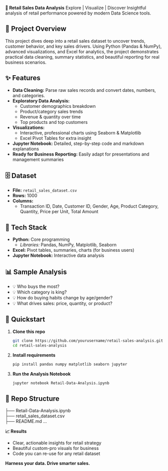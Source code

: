 **🛒 Retail Sales Data Analysis**
Explore | Visualize | Discover
Insightful analysis of retail performance powered by modern Data Science tools.

## 📖 Project Overview
This project dives deep into a retail sales dataset to uncover trends, customer behavior, and key sales drivers. Using Python (Pandas & NumPy), advanced visualizations, and Excel for analytics, the project demonstrates practical data cleaning, summary statistics, and beautiful reporting for real business scenarios.

## ✨ Features
- **Data Cleaning:** Parse raw sales records and convert dates, numbers, and categories.
- **Exploratory Data Analysis:**  
  - Customer demographics breakdown  
  - Product/category sales trends  
  - Revenue & quantity over time  
  - Top products and top customers
- **Visualizations:**
  - Interactive, professional charts using Seaborn & Matplotlib
  - Excel Pivot Tables for extra insight
- **Jupyter Notebook:** Detailed, step-by-step code and markdown explanations
- **Ready for Business Reporting:** Easily adapt for presentations and management summaries

## 🗄️ Dataset
- **File:** `retail_sales_dataset.csv`
- **Rows:** 1000
- **Columns:**  
  - Transaction ID, Date, Customer ID, Gender, Age, Product Category, Quantity, Price per Unit, Total Amount

## 🧰 Tech Stack
- **Python:** Core programming  
  - *Libraries:* Pandas, NumPy, Matplotlib, Seaborn
- **Excel:** Pivot tables, summaries, charts (for business users)
- **Jupyter Notebook:** Interactive data analysis

## 📊 Sample Analysis
- 💡 Who buys the most?
- 💡 Which category is king?  
- 💡 How do buying habits change by age/gender?
- 💡 What drives sales: price, quantity, or product?

## 🚀 Quickstart
1. **Clone this repo**
    ```bash
    git clone https://github.com/yourusername/retail-sales-analysis.git
    cd retail-sales-analysis
    ```
2. **Install requirements**
    ```bash
    pip install pandas numpy matplotlib seaborn jupyter
    ```
3. **Run the Analysis Notebook**
    ```bash
    jupyter notebook Retail-Data-Analysis.ipynb
    ```
    
## 📂 Repo Structure

├── Retail-Data-Analysis.ipynb   
├── retail_sales_dataset.csv     
├── README.md
...

**📈 Results**
- Clear, actionable insights for retail strategy
- Beautiful custom-pro visuals for business
- Code you can re-use for any retail dataset

**Harness your data. Drive smarter sales.**
